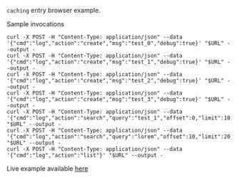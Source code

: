 `caching` entry browser example.

Sample invocations

```
curl -X POST -H "Content-Type: application/json" --data '{"cmd":"log","action":"create","msg":"test_0","debug":true}' "$URL" --output -
curl -X POST -H "Content-Type: application/json" --data '{"cmd":"log","action":"create","msg":"test_1","debug":true}' "$URL" --output -
curl -X POST -H "Content-Type: application/json" --data '{"cmd":"log","action":"create","msg":"test_2","debug":true}' "$URL" --output -
curl -X POST -H "Content-Type: application/json" --data '{"cmd":"log","action":"create","msg":"test_3","debug":true}' "$URL" --output -
curl -X POST -H "Content-Type: application/json" --data '{"cmd":"log","action":"search","query":"test_1","offset":0,"limit":10,"sort":"DESC","debug":true}' "$URL" --output -
curl -X POST -H "Content-Type: application/json" --data '{"cmd":"log","action":"search","query":"lorem","offset":10,"limit":20,"sort":"ASC","debug":true}' "$URL" --output -
curl -X POST -H "Content-Type: application/json" --data '{"cmd":"log","action":"list"}' "$URL" --output -
```
Live example available <a href="http://skullquake.dedicated.co.za/kweexamples/src/cache_entry_browser/" target="_blank">here</a>
